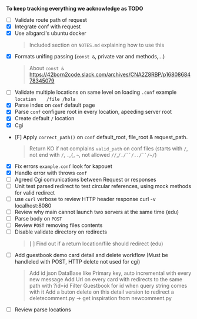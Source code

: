 **To keep tracking everything we acknowledge as TODO**
- [ ] Validate route path of request
- [X] Integrate conf with request
- [X] Use albgarci's ubuntu docker
	> Included section on `NOTES.md` explaining how to use this
- [X] Formats unifing passing (`const &`, private var and methods,...)
	> About `const &` https://42born2code.slack.com/archives/CNA2Z8RBP/p1680868478345079
- [ ] Validate multiple locations on same level on loading `.conf` example `location	/file /hola	`
- [X] Parse index on `conf` default page
- [X] Parse `conf` configure root in every location, apeeding server root
- [X] Create default `/` location
- [X] Cgi
- [F] Apply `correct_path()` on `conf` default_root, file_root & request_path.
	> Return KO if not complains `valid_path` on conf files (starts with `/`, not end with `/`, `.`,`{`, `~`, not allowed `//`,`/./``/../``/~/`)
- [X] Fix errors `example.conf` look for kapouet
- [X] Handle error with throws `conf`
- [ ] Agreed Cgi comunications between Request or responses
- [ ] Unit test parsed redirect to test circular references, using mock methods for valid redirect
- [ ] use `curl` verbose to review  HTTP header response  curl -v localhost:8080
- [ ] Review why main cannot launch two servers at the same time (edu)
- [ ] Parse body on `POST`
- [ ] Review `POST` removing files contents
- [ ] Disable validate directory on redirects
	> [ ] Find out if a return location/file should redirect (edu)
- [ ] Add guestbook demo card detail and delete workflow (Must be handleled with POST, HTTP delete not used for cgi)
	> Add id json DataBase like Primary key, auto incremental with every new message
	> Add Url on every card with redirects to the same path with ?id=id
	> Filter Guestbook for id when query string comes with it
	> Add a buton delete on this detail version to redirect a deletecomment.py -> get inspiration from newcomment.py
- [ ] Review parse locations